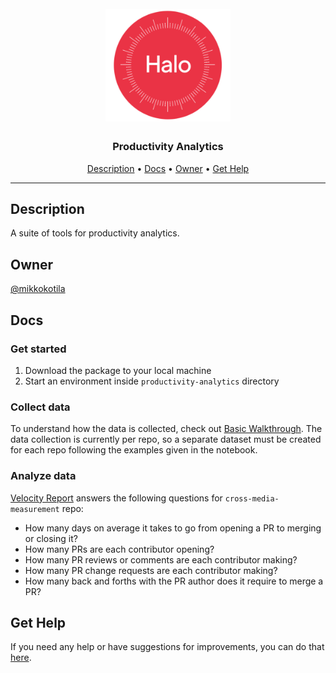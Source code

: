 <h1 align="center">
  <br>
  <a href="https://github.com/world-federation-of-advertisers"><img src="https://raw.githubusercontent.com/world-federation-of-advertisers/Home/refs/heads/main/img/Halo-Logo.png" alt="Halo CMM" width="200"></a>
  <br>
</h1>

<h3 align="center">Productivity Analytics</h3>

<p align="center">
  <a href="#description">Description</a> •
  <a href="#docs">Docs</a> •
  <a href="#owner">Owner</a> •
  <a href="#get-help">Get Help</a>
</p>
<hr>

## Description

A suite of tools for productivity analytics.

## Owner

[@mikkokotila](https://github.com/mikkokotila)

## Docs

### Get started

1) Download the package to your local machine
2) Start an environment inside `productivity-analytics` directory

### Collect data

To understand how the data is collected, check out [Basic Walkthrough](./exampes/Basic-Walkthrough.ipynb). The data collection is currently per repo, so a separate dataset must be created for each repo following the examples given in the notebook.

### Analyze data

[Velocity Report](./exampes/Velocity-Report.ipynb) answers the following questions for `cross-media-measurement` repo:

- How many days on average it takes to go from opening a PR to merging or closing it?
- How many PRs are each contributor opening?
- How many PR reviews or comments are each contributor making?
- How many PR change requests are each contributor making?
- How many back and forths with the PR author does it require to merge a PR?

## Get Help

If you need any help or have suggestions for improvements, you can do that [here](issues/new).
